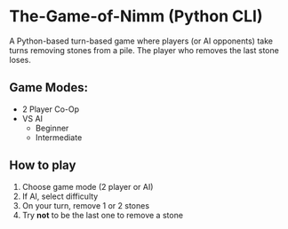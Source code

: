 # The-Game-of-Nimm (Python CLI)

A Python-based turn-based game where players (or AI opponents) take turns removing stones from a pile. The player who removes the last stone loses.

## Game Modes:

- 2 Player Co-Op
- VS AI
  - Beginner
  - Intermediate

## How to play

1. Choose game mode (2 player or AI)
2. If AI, select difficulty
3. On your turn, remove 1 or 2 stones
4. Try **not** to be the last one to remove a stone
